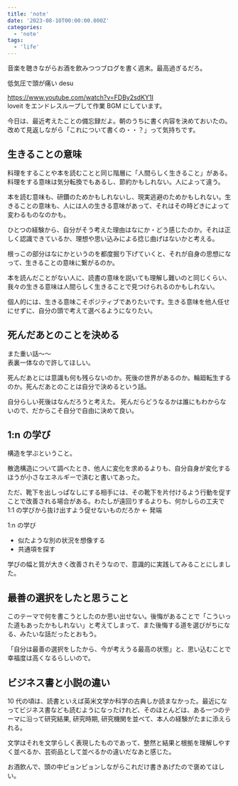 ```yaml
---
title: 'note'
date: '2023-08-10T00:00:00.000Z'
categories:
  - 'note'
tags:
  - 'life'
---
```


音楽を聴きながらお酒を飲みつつブログを書く週末。最高過ぎるだろ。
  
低気圧で頭が痛い desu  
  
https://www.youtube.com/watch?v=FDBy2sdKY1I  
loveit をエンドレスループして作業 BGM にしています。
  
今日は、最近考えたことの備忘録だよ。朝のうちに書く内容を決めておいたの。改めて見返しながら「これについて書くの・・？」って気持ちです。
  
## 生きることの意味
  
料理をすることや本を読むことと同じ階層に「人間らしく生きること」がある。料理をする意味は気分転換でもあるし、節約かもしれない。人によって違う。  
  
本を読む意味も、研鑽のためかもしれないし、現実逃避のためかもしれない。生きることの意味も、人には人の生きる意味があって、それはその時どきによって変わるものなのかも。  
  
ひとつの経験から、自分がそう考えた理由はなにか・どう感じたのか。それは正しく認識できているか、理想や思い込みによる捻じ曲げはないかと考える。  
  
根っこの部分はなにかというのを都度掘り下げていくと、それが自身の思想になって、生きることの意味に繋がるのか。  
  
本を読んだことがない人に、読書の意味を説いても理解し難いのと同じくらい、我々の生きる意味は人間らしく生きることで見つけられるのかもしれない。  
  
個人的には、生きる意味こそポジティブでありたいです。生きる意味を他人任せにせずに、自分の頭で考えて選べるようになりたい。  
  
## 死んだあとのことを決める
  
また重い話〜〜  
表裏一体なので許してほしい。
  
死んだあとには意識も何も残らないのか。死後の世界があるのか。輪廻転生するのか。死んだあとのことは自分で決めるという話。  
  
自分らしい死後はなんだろうと考えた。 死んだらどうなるかは誰にもわからないので、だからこそ自分で自由に決めて良い。 
  
## 1:n の学び
  
構造を学ぶということ。  
  
散逸構造について調べたとき、他人に変化を求めるよりも、自分自身が変化するほうが小さなエネルギーで済むと書いてあった。  
  
ただ、靴下を出しっぱなしにする相手には、その靴下を片付けるよう行動を促すことで改善される場合がある。わたしが遠回りするよりも、何かしらの工夫で 1:1 の学びから抜け出すよう促せないものだろか ← 発端  
  
1:n の学び  
  
- 似たような別の状況を想像する  
- 共通項を探す  
  
学びの幅と質が大きく改善されそうなので、意識的に実践してみることにしました。

## 最善の選択をしたと思うこと
  
このテーマで何を書こうとしたのか思い出せない。後悔があることで「こういった道もあったかもしれない」と考えてしまって、また後悔する道を選びがちになる、みたいな話だったとおもう。  
  
「自分は最善の選択をしたから、今が考えうる最高の状態」と、思い込むことで幸福度は高くなるらしいので。  
  
## ビジネス書と小説の違い
  
10 代の頃は、読書といえば英米文学か科学の古典しか読まなかった。最近になってビジネス書なども読むようになったけれど、そのほとんどは、ある一つのテーマに沿って研究結果, 研究時期, 研究機関を並べて、本人の経験がたまに添えられる。  
  
文学はそれを文学らしく表現したものであって、整然と結果と根拠を理解しやすく並べるか、芸術品として並べるかの違いだなあと感じた。  
  
お酒飲んで、頭の中ピョンピョンしながらこれだけ書きあげたので褒めてほしい。
